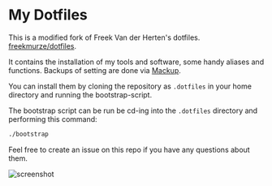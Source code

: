 # My Dotfiles

This is a modified fork of Freek Van der Herten's dotfiles. [freekmurze/dotfiles](https://github.com/freekmurze/dotfiles).

It contains the installation of my tools and software, some handy aliases and functions. Backups of setting are done via [Mackup](https://github.com/lra/mackup).

You can install them by cloning the repository as `.dotfiles` in your home directory and running the bootstrap-script.

The bootstrap script can be run be cd-ing into the `.dotfiles` directory and performing this command:

```bash
./bootstrap
```

Feel free to create an issue on this repo if you have any questions about them.

![screenshot](https://peterbrinck.github.io/dotfiles/screenshot.png)
